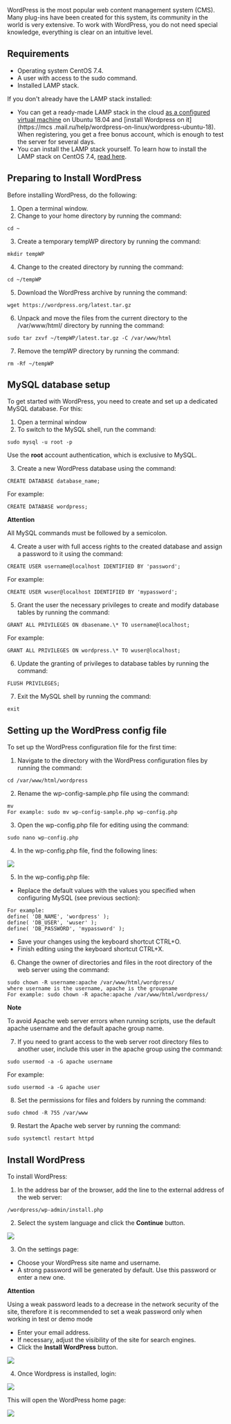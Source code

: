 WordPress is the most popular web content management system (CMS). Many plug-ins have been created for this system, its community in the world is very extensive. To work with WordPress, you do not need special knowledge, everything is clear on an intuitive level.

## Requirements

- Operating system CentOS 7.4.
- A user with access to the sudo command.
- Installed LAMP stack.

If you don't already have the LAMP stack installed:

- You can get a ready-made LAMP stack in the cloud [as a configured virtual machine](https://mcs.mail.ru/app/services/marketplace/) on Ubuntu 18.04 and [install Wordpress on it](https://mcs .mail.ru/help/wordpress-on-linux/wordpress-ubuntu-18). When registering, you get a free bonus account, which is enough to test the server for several days.
- You can install the LAMP stack yourself. To learn how to install the LAMP stack on CentOS 7.4, [read here](https://mcs.mail.ru/help/scenarios/lamp-centos-7-4).

## Preparing to Install WordPress

Before installing WordPress, do the following:

1. Open a terminal window.
2. Change to your home directory by running the command:

```
cd ~
```

3. Create a temporary tempWP directory by running the command:

```
mkdir tempWP
```

4. Change to the created directory by running the command:

```
cd ~/tempWP
```

5. Download the WordPress archive by running the command:

```
wget https://wordpress.org/latest.tar.gz
```

6. Unpack and move the files from the current directory to the /var/www/html/ directory by running the command:

```
sudo tar zxvf ~/tempWP/latest.tar.gz -C /var/www/html
```

7. Remove the tempWP directory by running the command:

```
rm -Rf ~/tempWP
```

## MySQL database setup

To get started with WordPress, you need to create and set up a dedicated MySQL database. For this:

1. Open a terminal window
2. To switch to the MySQL shell, run the command:

```
sudo mysql -u root -p
```

Use the **root** account authentication, which is exclusive to MySQL.

3. Create a new WordPress database using the command:

```
CREATE DATABASE database_name;
```

For example:

```
CREATE DATABASE wordpress;
```

<warn>

**Attention**

All MySQL commands must be followed by a semicolon.

</warn>

4. Create a user with full access rights to the created database and assign a password to it using the command:

```
CREATE USER username@localhost IDENTIFIED BY 'password';
```

For example:

```
CREATE USER wuser@localhost IDENTIFIED BY 'mypassword';
```

5. Grant the user the necessary privileges to create and modify database tables by running the command:

```
GRANT ALL PRIVILEGES ON dbasename.\* TO username@localhost;
```

For example:

```
GRANT ALL PRIVILEGES ON wordpress.\* TO wuser@localhost;
```

6. Update the granting of privileges to database tables by running the command:

```
FLUSH PRIVILEGES;
```

7. Exit the MySQL shell by running the command:

```
exit
```

## Setting up the WordPress config file

To set up the WordPress configuration file for the first time:

1. Navigate to the directory with the WordPress configuration files by running the command:

```
cd /var/www/html/wordpress
```

2. Rename the wp-config-sample.php file using the command:

```
mv
For example: sudo mv wp-config-sample.php wp-config.php
```

3. Open the wp-config.php file for editing using the command:

```
sudo nano wp-config.php
```

4. In the wp-config.php file, find the following lines:

![](./assets/1552420163702-1552420163702.png)

5. In the wp-config.php file:

- Replace the default values ​​with the values ​​you specified when configuring MySQL (see previous section):

```
For example:
define( 'DB_NAME', 'wordpress' );
define( 'DB_USER', 'wuser' );
define( 'DB_PASSWORD', 'mypassword' );
```

- Save your changes using the keyboard shortcut CTRL+O.
- Finish editing using the keyboard shortcut CTRL+X.

6. Change the owner of directories and files in the root directory of the web server using the command:

```
sudo chown -R username:apache /var/www/html/wordpress/
where username is the username, apache is the groupname
For example: sudo chown -R apache:apache /var/www/html/wordpress/
```

<info>

**Note**

To avoid Apache web server errors when running scripts, use the default apache username and the default apache group name.

</info>

7. If you need to grant access to the web server root directory files to another user, include this user in the apache group using the command:

```
sudo usermod -a -G apache username
```

For example:

```
sudo usermod -a -G apache user
```

8. Set the permissions for files and folders by running the command:

```
sudo chmod -R 755 /var/www
```

9. Restart the Apache web server by running the command:

```
sudo systemctl restart httpd
```

## Install WordPress

To install WordPress:

1. In the address bar of the browser, add the line to the external address of the web server:

```
/wordpress/wp-admin/install.php
```

2. Select the system language and click the **Continue** button.

![](./assets/1552420255568-1552420255568.png)

3. On the settings page:

- Choose your WordPress site name and username.
- A strong password will be generated by default. Use this password or enter a new one.

<warn>

**Attention**

Using a weak password leads to a decrease in the network security of the site, therefore it is recommended to set a weak password only when working in test or demo mode

</warn>

- Enter your email address.
- If necessary, adjust the visibility of the site for search engines.
- Click the **Install WordPress** button.

![](./assets/1552420308119-1552420308119.png)

4. Once Wordpress is installed, login:

![](./assets/1552418975948-1552418975948.png)

This will open the WordPress home page:

![](./assets/1552420341995-1552420341995.png)
